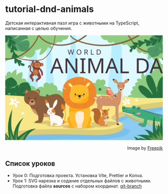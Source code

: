 # tutorial-dnd-animals
Детская интерактивная пазл игра с животными на TypeScript, написанная с целью обучения. 

![original-animal-day.svg](public/original-animal-day.svg)
<div dir="rtl">Image by <a href="https://www.freepik.com/free-vector/world-animal-day-flat-design-background_31240982.htm#&position=0&from_view=search&track=ais">Freepik</a></div>

## Список уроков
- Урок 0: Подготовка проекта. Установка Vite, Prettier и Konva.
- Урок 1: SVG нарезка и содание отдельных файлов c животными. Подготовка файла **sources** с набором координат. [git-branch](https://github.com/yesworld/tutorial-dnd-animals/tree/tutorial1-add-svg-animals-to-project)